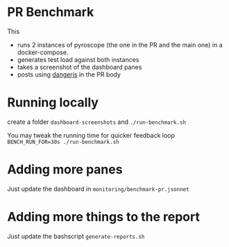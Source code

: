 # PR Benchmark
This

* runs 2 instances of pyroscope (the one in the PR and the main one) in a docker-compose.
* generates test load against both instances
* takes a screenshot of the dashboard panes
* posts using [dangerjs](https://danger.systems/js/) in the PR body



# Running locally

create a folder `dashboard-screenshots`
and `./run-benchmark.sh`

You may tweak the running time for quicker feedback loop `BENCH_RUN_FOR=30s ./run-benchmark.sh`

# Adding more panes
Just update the dashboard in `monitoring/benchmark-pr.jsonnet`

# Adding more things to the report
Just update the bashscript `generate-reports.sh`
